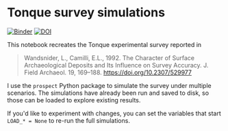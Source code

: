 # Tonque survey simulations

[![Binder](https://mybinder.org/badge_logo.svg)](https://mybinder.org/v2/gh/prospect-dev/tonque-simulation/main?urlpath=lab/tree/tonque.ipynb)
[![DOI](https://zenodo.org/badge/DOI/10.5281/zenodo.4485155.svg)](https://doi.org/10.5281/zenodo.4485155)

This notebook recreates the Tonque experimental survey reported in 

>Wandsnider, L., Camilli, E.L., 1992. The Character of Surface Archaeological Deposits and Its Influence on Survey Accuracy. J. Field Archaeol. 19, 169–188. https://doi.org/10.2307/529977 

I use the `prospect` Python package to simulate the survey under multiple scenarios. The simulations have already been run and saved to disk, so those can be loaded to explore existing results. 

If you'd like to experiment with changes, you can set the variables that start `LOAD_* = None` to re-run the full simulations.
